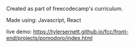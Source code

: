 Created as part of freecodecamp's curriculum.

Made using: Javascript, React

live demo: https://tylersernett.github.io/fcc/front-end/projects/pomodoro/index.html